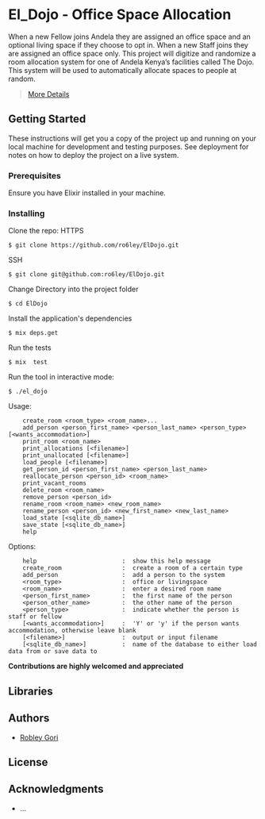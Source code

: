 # El_Dojo - Office Space Allocation  

When a new Fellow joins Andela they are assigned an office space and an optional living space if
they choose to opt in.
When a new Staff joins they are assigned an office space only.
This project will digitize and randomize a room allocation system for one of
Andela Kenya’s facilities called The Dojo.
This system will be used to automatically allocate spaces to people at random.

> [More Details](https://docs.google.com/document/d/1xQkUpYV1MFpHNwC3BqsA9eEi632L1SE1PSnQI1GGlM0/edit?usp=sharing)


## Getting Started

These instructions will get you a copy of the project up and running on your local machine for development and testing purposes. See deployment for notes on how to deploy the project on a live system.

### Prerequisites

Ensure you have Elixir installed in your machine.

### Installing

Clone the repo:
HTTPS
```
$ git clone https://github.com/ro6ley/ElDojo.git
```
SSH
```
$ git clone git@github.com:ro6ley/ElDojo.git
```

Change Directory into the project folder
```
$ cd ElDojo
```

Install the application's dependencies
```
$ mix deps.get
```

Run the tests
```
$ mix  test
```

Run the tool in interactive mode:
```
$ ./el_dojo
```

Usage:
```
    create_room <room_type> <room_name>...
    add_person <person_first_name> <person_last_name> <person_type> [<wants_accommodation>]
    print_room <room_name>
    print_allocations [<filename>]
    print_unallocated [<filename>]
    load_people [<filename>]
    get_person_id <person_first_name> <person_last_name>
    reallocate_person <person_id> <room_name>
    print_vacant_rooms
    delete_room <room_name>
    remove_person <person_id>
    rename_room <room_name> <new_room_name>
    rename_person <person_id> <new_first_name> <new_last_name>
    load_state [<sqlite_db_name>]
    save_state [<sqlite_db_name>]
    help
```
Options:
```
    help                        :  show this help message
    create_room                 :  create a room of a certain type
    add_person                  :  add a person to the system
    <room_type>                 :  office or livingspace
    <room_name>                 :  enter a desired room name
    <person_first_name>         :  the first name of the person
    <person_other_name>         :  the other name of the person
    <person_type>               :  indicate whether the person is staff or fellow
    [<wants_accommodation>]     :  'Y' or 'y' if the person wants accommodation, otherwise leave blank
    [<filename>]                :  output or input filename
    [<sqlite_db_name>]          :  name of the database to either load data from or save data to
```

**Contributions are highly welcomed and appreciated**

## Libraries


## Authors

* [Robley Gori](github.com/ro6ley)


## License


## Acknowledgments

* ...
